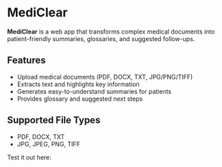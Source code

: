 # MediClear

**MediClear** is a web app that transforms complex medical documents into patient-friendly summaries, glossaries, and suggested follow-ups.

## Features

- Upload medical documents (PDF, DOCX, TXT, JPG/PNG/TIFF)
- Extracts text and highlights key information
- Generates easy-to-understand summaries for patients
- Provides glossary and suggested next steps

## Supported File Types
- PDF, DOCX, TXT
- JPG, JPEG, PNG, TIFF

Test it out here:
